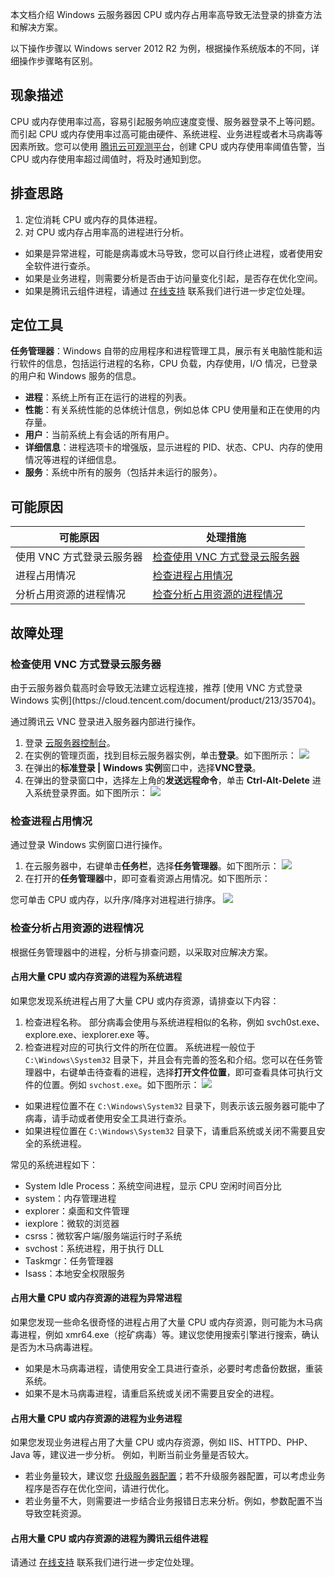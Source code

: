 本文档介绍 Windows 云服务器因 CPU 或内存占用率高导致无法登录的排查方法和解决方案。

<dx-alert infotype="explain" title="">
以下操作步骤以 Windows server 2012 R2 为例，根据操作系统版本的不同，详细操作步骤略有区别。
</dx-alert>



## 现象描述

CPU 或内存使用率过高，容易引起服务响应速度变慢、服务器登录不上等问题。而引起 CPU 或内存使用率过高可能由硬件、系统进程、业务进程或者木马病毒等因素所致。您可以使用 [腾讯云可观测平台](https://cloud.tencent.com/document/product/248/13466)，创建 CPU 或内存使用率阈值告警，当 CPU 或内存使用率超过阈值时，将及时通知到您。

## 排查思路

1. 定位消耗 CPU 或内存的具体进程。
2. 对 CPU 或内存占用率高的进程进行分析。
 - 如果是异常进程，可能是病毒或木马导致，您可以自行终止进程，或者使用安全软件进行查杀。
 - 如果是业务进程，则需要分析是否由于访问量变化引起，是否存在优化空间。
 - 如果是腾讯云组件进程，请通过 [在线支持](https://cloud.tencent.com/online-service?from=doc_213) 联系我们进行进一步定位处理。

## 定位工具

**任务管理器**：Windows 自带的应用程序和进程管理工具，展示有关电脑性能和运行软件的信息，包括运行进程的名称，CPU 负载，内存使用，I/O 情况，已登录的用户和 Windows 服务的信息。
- **进程**：系统上所有正在运行的进程的列表。
- **性能**：有关系统性能的总体统计信息，例如总体 CPU 使用量和正在使用的内存量。
- **用户**：当前系统上有会话的所有用户。
- **详细信息**：进程选项卡的增强版，显示进程的 PID、状态、CPU、内存的使用情况等进程的详细信息。
- **服务**：系统中所有的服务（包括并未运行的服务）。


## 可能原因
<table>
<thead>
  <tr>
    <th>可能原因</th>
    <th>处理措施</th>
  </tr>
</thead>
<tbody>
  <tr>
    <td>使用 VNC 方式登录云服务器</td>
    <td ><a href="#F1">检查使用 VNC 方式登录云服务器</a></td>
  </tr>
  <tr>
    <td>进程占用情况</td>
    <td><a href="#F2">检查进程占用情况</a></td>
  </tr>
  <tr>
    <td>分析占用资源的进程情况</td>
    <td><a href="#F3">检查分析占用资源的进程情况</a></td>
  </tr>
</tbody>
</table>


## 故障处理

### 检查使用 VNC 方式登录云服务器[](id:F1)


<dx-alert infotype="explain" title="">
由于云服务器负载高时会导致无法建立远程连接，推荐 [使用 VNC 方式登录 Windows 实例](https://cloud.tencent.com/document/product/213/35704)。 
</dx-alert>

通过腾讯云 VNC 登录进入服务器内部进行操作。
1. 登录 [云服务器控制台](https://console.cloud.tencent.com/cvm/index)。
2. 在实例的管理页面，找到目标云服务器实例，单击**登录**。如下图所示：
![](https://main.qcloudimg.com/raw/038fce530c6c6827796e51d896306a93.png)
3. 在弹出的**标准登录 | Windows 实例**窗口中，选择**VNC登录**。
4. 在弹出的登录窗口中，选择左上角的**发送远程命令**，单击 **Ctrl-Alt-Delete** 进入系统登录界面。如下图所示：
![](https://main.qcloudimg.com/raw/2dec43fa6ddb5e442da59c75f7a34b0f.png)

### 检查进程占用情况[](id:F2)
通过登录 Windows 实例窗口进行操作。
1. 在云服务器中，右键单击**任务栏**，选择**任务管理器**。如下图所示：
![](//mc.qcloudimg.com/static/img/12539e5b76898e30bbb3bf510b0a5262/image.png)
2. 在打开的**任务管理器**中，即可查看资源占用情况。如下图所示：
<dx-alert infotype="explain" title="">
您可单击 CPU 或内存，以升序/降序对进程进行排序。
</dx-alert>
<img src="https://main.qcloudimg.com/raw/f4e85ae575a486ea9d6641ce9a7a8e21.png"/>


### 检查分析占用资源的进程情况[](id:F3)

根据任务管理器中的进程，分析与排查问题，以采取对应解决方案。
#### 占用大量 CPU 或内存资源的进程为系统进程
如果您发现系统进程占用了大量 CPU 或内存资源，请排查以下内容：
1. 检查进程名称。
 部分病毒会使用与系统进程相似的名称，例如 svch0st.exe、explore.exe、iexplorer.exe 等。
2. 检查进程对应的可执行文件的所在位置。
 系统进程一般位于 `C:\Windows\System32` 目录下，并且会有完善的签名和介绍。您可以在任务管理器中，右键单击待查看的进程，选择**打开文件位置**，即可查看具体可执行文件的位置。例如 `svchost.exe`。如下图所示：
![](https://main.qcloudimg.com/raw/09dca00652a301e804f9411658e4c46e.png)
 - 如果进程位置不在 `C:\Windows\System32` 目录下，则表示该云服务器可能中了病毒，请手动或者使用安全工具进行查杀。
 - 如果进程位置在 `C:\Windows\System32` 目录下，请重启系统或关闭不需要且安全的系统进程。

常见的系统进程如下：
 - System Idle Process：系统空间进程，显示 CPU 空闲时间百分比
 - system：内存管理进程
 - explorer：桌面和文件管理
 - iexplore：微软的浏览器
 - csrss：微软客户端/服务端运行时子系统
 - svchost：系统进程，用于执行 DLL
 - Taskmgr：任务管理器
 - Isass：本地安全权限服务

#### 占用大量 CPU 或内存资源的进程为异常进程
如果您发现一些命名很奇怪的进程占用了大量 CPU 或内存资源，则可能为木马病毒进程，例如 xmr64.exe（挖矿病毒）等。建议您使用搜索引擎进行搜索，确认是否为木马病毒进程。
 - 如果是木马病毒进程，请使用安全工具进行查杀，必要时考虑备份数据，重装系统。
 - 如果不是木马病毒进程，请重启系统或关闭不需要且安全的进程。

#### 占用大量 CPU 或内存资源的进程为业务进程
如果您发现业务进程占用了大量 CPU 或内存资源，例如 IIS、HTTPD、PHP、Java 等，建议进一步分析。
例如，判断当前业务量是否较大。
- 若业务量较大，建议您 [升级服务器配置](https://cloud.tencent.com/document/product/213/2178)；若不升级服务器配置，可以考虑业务程序是否存在优化空间，请进行优化。
- 若业务量不大，则需要进一步结合业务报错日志来分析。例如，参数配置不当导致空耗资源。

#### 占用大量 CPU 或内存资源的进程为腾讯云组件进程

请通过 [在线支持](https://cloud.tencent.com/online-service?from=doc_213) 联系我们进行进一步定位处理。


